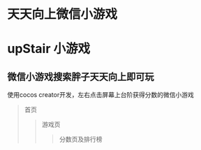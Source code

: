 天天向上微信小游戏
===
# upStair 小游戏
## 微信小游戏搜索胖子天天向上即可玩
使用cocos creator开发，左右点击屏幕上台阶获得分数的微信小游戏
>首页
>>游戏页
>>>分数页及排行榜
